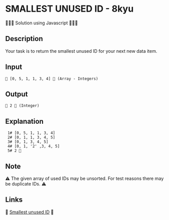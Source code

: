 # SMALLEST UNUSED ID - 8kyu

👨🏻‍💻 Solution using Javascript 👨🏻‍💻

## Description

Your task is to return the smallest unused ID for your next new data item.

## Input

```
🥚 [0, 5, 1, 1, 3, 4] 🥚 (Array - Integers)
```

## Output

```
🐣 2 🐣 (Integer)
```

## Explanation

```
 1# [0, 5, 1, 1, 3, 4]
 2# [0, 1, 1, 3, 4, 5]
 3# [0, 1, 3, 4, 5]
 4# [0, 1, '2' ,3, 4, 5]
 5# 2 🎉

```

## Note

⚠ The given array of used IDs may be unsorted. For test reasons there may be duplicate IDs. ⚠

## Links

🔗 [Smallest unused ID](https://www.codewars.com/kata/55eea63119278d571d00006a/javascript) 🔗
